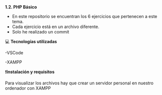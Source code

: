 
**1.2. PHP Básico**
- En este repositorio se encuentran los 6 ejercicios que pertenecen a este tema.
- Cada ejercicio está en un archivo diferente. 
- Solo he realizado un commit

:computer: **Tecnologías utilizadas**

-VSCode

-XAMPP

:exclamation:**Instalación y requisitos**

Para visualizar los archivos hay que crear un servidor personal en nuestro ordenador con XAMPP


